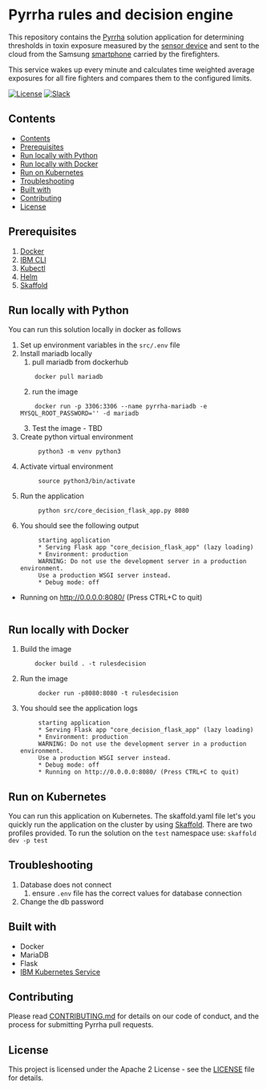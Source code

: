 # Pyrrha rules and decision engine

This repository contains the [Pyrrha](https://github.com/Pyrrha-Platform/Pyrrha) solution application for determining thresholds in toxin exposure measured by the [sensor device](https://github.com/Pyrrha-Platform/Pyrrha-Firmware) and sent to the cloud from the Samsung [smartphone](https://github.com/Pyrrha-Platform/Pyrrha-Mobile-App) carried by the firefighters.

This service wakes up every minute and calculates time weighted average exposures for all fire fighters and compares them to the configured limits.

[![License](https://img.shields.io/badge/License-Apache2-blue.svg)](https://www.apache.org/licenses/LICENSE-2.0) [![Slack](https://img.shields.io/static/v1?label=Slack&message=%23prometeo-pyrrha&color=blue)](https://callforcode.org/slack)

## Contents
- [Contents](#contents)
- [Prerequisites](#prerequisites)
- [Run locally with Python](#run-locally-with-python)
- [Run locally with Docker](#run-locally-with-docker)
- [Run on Kubernetes](#run-on-kubernetes)
- [Troubleshooting](#troubleshooting)
- [Built with](#built-with)
- [Contributing](#contributing)
- [License](#license)

## Prerequisites
1. [Docker](https://docs.docker.com/desktop/)
2. [IBM CLI](https://cloud.ibm.com/docs/cli?topic=cli-install-ibmcloud-cli)
3. [Kubectl](https://kubernetes.io/docs/tasks/tools/install-kubectl/)
4. [Helm](https://helm.sh/docs/intro/install/)
5. [Skaffold](https://skaffold.dev/docs/install/)

## Run locally with Python
You can run this solution locally in docker as follows

1. Set up environment variables in the `src/.env` file
2. Install mariadb locally
   1. pull mariadb from dockerhub
    ```
        docker pull mariadb 
    ```
   2. run the image
    ```
        docker run -p 3306:3306 --name pyrrha-mariadb -e MYSQL_ROOT_PASSWORD='' -d mariadb
    ```
    3. Test the image - TBD
3. Create python virtual environment
   ```
        python3 -m venv python3
   ```
4. Activate virtual environment
   ```
        source python3/bin/activate
   ```
5. Run the application
   ```
        python src/core_decision_flask_app.py 8080
   ```
6. You should see the following output
   ```
        starting application
        * Serving Flask app "core_decision_flask_app" (lazy loading)
        * Environment: production
        WARNING: Do not use the development server in a production environment.
        Use a production WSGI server instead.
        * Debug mode: off
 * Running on http://0.0.0.0:8080/ (Press CTRL+C to quit)
   ```

## Run locally with Docker
1. Build the image
    ```
        docker build . -t rulesdecision
    ```
2. Run the image
   ```
        docker run -p8080:8080 -t rulesdecision
   ```
3. You should see the application logs
   ```
        starting application
        * Serving Flask app "core_decision_flask_app" (lazy loading)
        * Environment: production
        WARNING: Do not use the development server in a production environment.
        Use a production WSGI server instead.
        * Debug mode: off
        * Running on http://0.0.0.0:8080/ (Press CTRL+C to quit)
   ```

## Run on Kubernetes
You can run this application on Kubernetes. The skaffold.yaml file let's you quickly run the application on the cluster by using [Skaffold](https://skaffold.dev/docs/pipeline-stages/deployers/helm/). There are two profiles provided. To run the solution on the `test` namespace use:
    ```
        skaffold dev -p test
    ```

## Troubleshooting
1. Database does not connect
   1. ensure `.env` file has the correct values for database connection
2. Change the db password

## Built with

* Docker
* MariaDB
* Flask
* [IBM Kubernetes Service](https://cloud.ibm.com/kubernetes/overview)


## Contributing

Please read [CONTRIBUTING.md](CONTRIBUTING.md) for details on our code of conduct, and the process for submitting Pyrrha pull requests.

## License

This project is licensed under the Apache 2 License - see the [LICENSE](LICENSE) file for details.
